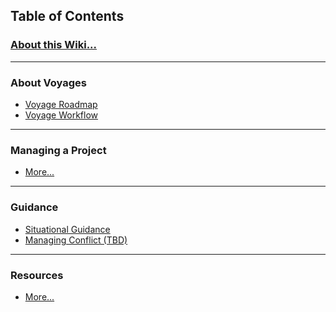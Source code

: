 ## Table of Contents
### [About this Wiki...][home]
<hr/>

### About Voyages
- [Voyage Roadmap][s02-voyageroadmap]
- [Voyage Workflow][s03-voyageworkflow]

[s02-voyageroadmap]: https://github.com/Chingu-cohorts/pmrok/wiki/Section-02.-Build-to-Learn-Project-Roadmap
[s03-voyageworkflow]: https://github.com/Chingu-cohorts/pmrok/wiki/Section-03.-Support-&-Voyage-Workflow
<hr/>

### Managing a Project
- [More...][managing-a-project]
<hr/>

### Guidance
- [Situational Guidance][situationguide]
- [Managing Conflict (TBD)][managingconflict]
<hr/>

### Resources
- [More...][concepts]

[home]: https://github.com/Chingu-cohorts/pmrok/wiki
[concepts]: https://github.com/Chingu-cohorts/pmrok/wiki/Concepts-&-Resources
[managing-a-project]: https://github.com/Chingu-cohorts/pmrok/wiki/Managing-a-Project
[situationguide]: https://github.com/Chingu-cohorts/pmrok/wiki/Situational-Guidance
[managingconflict]: tbd
